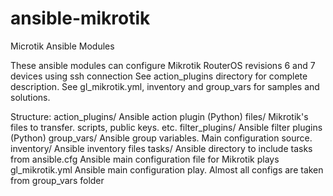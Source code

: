 # ansible-mikrotik
Microtik Ansible Modules

These ansible modules can configure Mikrotik RouterOS revisions 6 and 7 devices using ssh connection
See action_plugins directory for complete description.
See gl_mikrotik.yml, inventory and group_vars for samples and solutions.

Structure:
action_plugins/         Ansible action plugin (Python)
files/                  Mikrotik's files to transfer. scripts, public keys. etc.
filter_plugins/         Ansible filter plugins (Python)
group_vars/             Ansible group variables. Main configuration source.
inventory/              Ansible inventory files
tasks/                  Ansible directory to include tasks from
ansible.cfg             Ansible main configuration file for Mikrotik plays
gl_mikrotik.yml         Ansible main configuration play. Almost all configs are taken from group_vars folder
